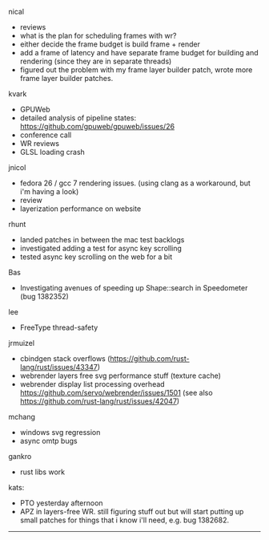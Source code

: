 nical
* reviews
* what is the plan for scheduling frames with wr?
* either decide the frame budget is build frame + render
* add a frame of latency and have separate frame budget for building and rendering (since they are in separate threads)
* figured out the problem with my frame layer builder patch, wrote more frame layer builder patches.



kvark
* GPUWeb
* detailed analysis of pipeline states: https://github.com/gpuweb/gpuweb/issues/26
* conference call
* WR reviews
* GLSL loading crash



jnicol
* fedora 26 / gcc 7 rendering issues. (using clang as a workaround, but i'm having a look)
* review
* layerization performance on website



rhunt
* landed patches in between the mac test backlogs
* investigated adding a test for async key scrolling
* tested async key scrolling on the web for a bit



Bas
* Investigating avenues of speeding up Shape::search in Speedometer (bug 1382352)



lee
* FreeType thread-safety



jrmuizel
* cbindgen stack overflows (https://github.com/rust-lang/rust/issues/43347)
* webrender layers free svg performance stuff (texture cache)
* webrender display list processing overhead https://github.com/servo/webrender/issues/1501 (see also https://github.com/rust-lang/rust/issues/42047)




mchang
* windows svg regression
* async omtp bugs



gankro
* rust libs work



kats:
* PTO yesterday afternoon
* APZ in layers-free WR. still figuring stuff out but will start putting up small patches for things that i know i'll need, e.g. bug 1382682.

________________


